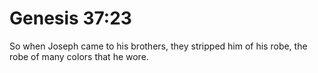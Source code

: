 # Genesis 37:23

So when Joseph came to his brothers, they stripped him of his robe, the robe of many colors that he wore.
